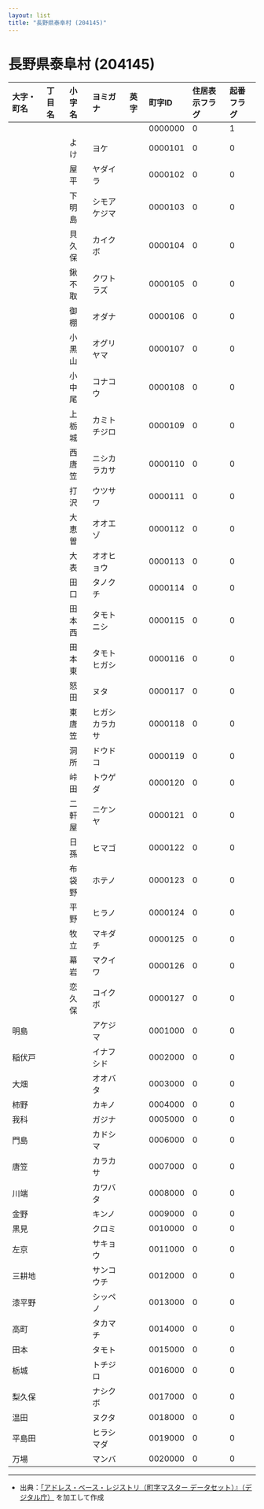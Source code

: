 ```yaml
---
layout: list
title: "長野県泰阜村 (204145)"
---
```


# 長野県泰阜村 (204145)

| 大字・町名 | 丁目名 | 小字名 | ヨミガナ | 英字 | 町字ID | 住居表示フラグ | 起番フラグ |
|:---|:---|:---|:---|:---|:---|:---|:---|
|  |  |  |    |  | 0000000 | 0 | 1 |
|  |  | よけ |   ヨケ |  | 0000101 | 0 | 0 |
|  |  | 屋平 |   ヤダイラ |  | 0000102 | 0 | 0 |
|  |  | 下明島 |   シモアケジマ |  | 0000103 | 0 | 0 |
|  |  | 貝久保 |   カイクボ |  | 0000104 | 0 | 0 |
|  |  | 鍬不取 |   クワトラズ |  | 0000105 | 0 | 0 |
|  |  | 御棚 |   オダナ |  | 0000106 | 0 | 0 |
|  |  | 小黒山 |   オグリヤマ |  | 0000107 | 0 | 0 |
|  |  | 小中尾 |   コナコウ |  | 0000108 | 0 | 0 |
|  |  | 上栃城 |   カミトチジロ |  | 0000109 | 0 | 0 |
|  |  | 西唐笠 |   ニシカラカサ |  | 0000110 | 0 | 0 |
|  |  | 打沢 |   ウツサワ |  | 0000111 | 0 | 0 |
|  |  | 大恵曽 |   オオエゾ |  | 0000112 | 0 | 0 |
|  |  | 大表 |   オオヒョウ |  | 0000113 | 0 | 0 |
|  |  | 田口 |   タノクチ |  | 0000114 | 0 | 0 |
|  |  | 田本西 |   タモトニシ |  | 0000115 | 0 | 0 |
|  |  | 田本東 |   タモトヒガシ |  | 0000116 | 0 | 0 |
|  |  | 怒田 |   ヌタ |  | 0000117 | 0 | 0 |
|  |  | 東唐笠 |   ヒガシカラカサ |  | 0000118 | 0 | 0 |
|  |  | 洞所 |   ドウドコ |  | 0000119 | 0 | 0 |
|  |  | 峠田 |   トウゲダ |  | 0000120 | 0 | 0 |
|  |  | 二軒屋 |   ニケンヤ |  | 0000121 | 0 | 0 |
|  |  | 日孫 |   ヒマゴ |  | 0000122 | 0 | 0 |
|  |  | 布袋野 |   ホテノ |  | 0000123 | 0 | 0 |
|  |  | 平野 |   ヒラノ |  | 0000124 | 0 | 0 |
|  |  | 牧立 |   マキダチ |  | 0000125 | 0 | 0 |
|  |  | 幕岩 |   マクイワ |  | 0000126 | 0 | 0 |
|  |  | 恋久保 |   コイクボ |  | 0000127 | 0 | 0 |
| 明島 |  |  | アケジマ   |  | 0001000 | 0 | 0 |
| 稲伏戸 |  |  | イナフシド   |  | 0002000 | 0 | 0 |
| 大畑 |  |  | オオバタ   |  | 0003000 | 0 | 0 |
| 柿野 |  |  | カキノ   |  | 0004000 | 0 | 0 |
| 我科 |  |  | ガジナ   |  | 0005000 | 0 | 0 |
| 門島 |  |  | カドシマ   |  | 0006000 | 0 | 0 |
| 唐笠 |  |  | カラカサ   |  | 0007000 | 0 | 0 |
| 川端 |  |  | カワバタ   |  | 0008000 | 0 | 0 |
| 金野 |  |  | キンノ   |  | 0009000 | 0 | 0 |
| 黒見 |  |  | クロミ   |  | 0010000 | 0 | 0 |
| 左京 |  |  | サキョウ   |  | 0011000 | 0 | 0 |
| 三耕地 |  |  | サンコウチ   |  | 0012000 | 0 | 0 |
| 漆平野 |  |  | シッペノ   |  | 0013000 | 0 | 0 |
| 高町 |  |  | タカマチ   |  | 0014000 | 0 | 0 |
| 田本 |  |  | タモト   |  | 0015000 | 0 | 0 |
| 栃城 |  |  | トチジロ   |  | 0016000 | 0 | 0 |
| 梨久保 |  |  | ナシクボ   |  | 0017000 | 0 | 0 |
| 温田 |  |  | ヌクタ   |  | 0018000 | 0 | 0 |
| 平島田 |  |  | ヒラシマダ   |  | 0019000 | 0 | 0 |
| 万場 |  |  | マンバ   |  | 0020000 | 0 | 0 |

---

- 出典：[「アドレス・ベース・レジストリ（町字マスター データセット）』（デジタル庁）](https://www.digital.go.jp/policies/base_registry_address/) を加工して作成